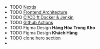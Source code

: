 - TODO [Nextjs](https://medium.com/@mdtaqui.jhar/6-repos-to-master-nextjs-d01672dbea7c?ref=dailydev)
- TODO [Frontend Architecture](https://medium.com/m/global-identity-2?redirectUrl=https%3A%2F%2Fblog.stackademic.com%2Fclean-frontend-architecture-tips-to-success-db0b159b7b38%3Fref%3Ddailydev)
- TODO [CI/CD ft Docker & Jenkin](https://www.docker.com/blog/docker-and-jenkins-build-robust-ci-cd-pipelines/?ref=dailydev)
- TODO [Github Actions](https://www.freecodecamp.org/news/learn-to-use-github-actions-step-by-step-guide/?ref=dailydev)
- TODO Figma Design **Hàng Hóa Trong Kho**
- TODO Figma Design **Khách Hàng**
- TODO [clone hero section](https://living.paisana.studio/)
-